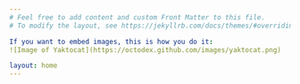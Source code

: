 ```yaml
---
# Feel free to add content and custom Front Matter to this file.
# To modify the layout, see https://jekyllrb.com/docs/themes/#overriding-theme-defaults

If you want to embed images, this is how you do it:
![Image of Yaktocat](https://octodex.github.com/images/yaktocat.png)

layout: home
---
```

<div id="myDiv"></div>

<script>
var trace1 = {
  x: [52698, 43117],
  y: [53, 31],
  mode: 'markers',
  name: 'North America',
  text: ['United States', 'Canada'],
  marker: {
    color: 'rgb(164, 194, 244)',
    size: 12,
    line: {
      color: 'white',
      width: 0.5
    }
  },
  type: 'scatter'
};

var trace2 = {
  x: [39317, 37236, 35650, 30066, 29570, 27159, 23557, 21046, 18007],
  y: [33, 20, 13, 19, 27, 19, 49, 44, 38],
  mode: 'markers',
  name: 'Europe',
  text: ['Germany', 'Britain', 'France', 'Spain', 'Italy', 'Czech Rep.', 'Greece', 'Poland'],
  marker: {
    color: 'rgb(255, 217, 102)',
    size: 12
  },
  type: 'scatter'
};

var trace3 = {
  x: [42952, 37037, 33106, 17478, 9813, 5253, 4692, 3899],
  y: [23, 42, 54, 89, 14, 99, 93, 70],
  mode: 'markers',
  name: 'Asia/Pacific',
  text: ['Australia', 'Japan', 'South Korea', 'Malaysia', 'China', 'Indonesia', 'Philippines', 'India'],
  marker: {
    color: 'rgb(234, 153, 153)',
    size: 12
  },
  type: 'scatter'
};

var trace4 = {
  x: [19097, 18601, 15595, 13546, 12026, 7434, 5419],
  y: [43, 47, 56, 80, 86, 93, 80],
  mode: 'markers',
  name: 'Latin America',
  text: ['Chile', 'Argentina', 'Mexico', 'Venezuela', 'Venezuela', 'El Salvador', 'Bolivia'],
  marker: {
    color: 'rgb(142, 124, 195)',
    size: 12
  },
  type: 'scatter'
};

var data = [trace1, trace2, trace3, trace4];

var layout = {
  title: 'Quarter 1 Growth',
  xaxis: {
    title: 'GDP per Capita',
    showgrid: false,
    zeroline: false
  },
  yaxis: {
    title: 'Percent',
    showline: false
  }
};

Plotly.newPlot('myDiv', data, layout);
</script>


